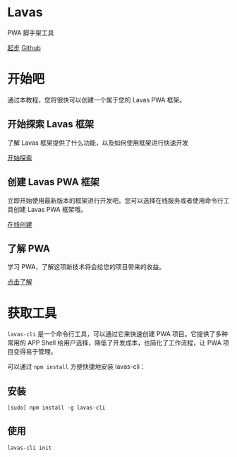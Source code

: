 <style lang="stylus" scoped="off">
    .md-content
        padding 0
</style>

<style lang="stylus">
    $color-black = #263238
    $color-blue = rgb(40, 116, 240)
    $color-white = #fff
    $color-grey = #ccc
    $color-grey-light = #f0f5f6
    $color-green = #4caf50

    .to-github
        display none

    .m-container
        width 100%

    .m-box
        max-width 1200px
        overflow hidden
        margin 0 auto
        padding 0 20px

    .m-title
        padding 0
        margin-bottom 20px
        border-left 4px solid $color-blue
        padding-left 14px
        padding-bottom 0
        line-height 1

    .m-def
        color $color-white
        text-align center
        overflow hidden
        padding 60px 0 40px

        h1
            color $color-white
            font-size 48px
            margin-bottom 20px

        p
            margin-bottom 40px

        .btn-box
            text-align center


        .m-btn
            display inline-block

    .m-intro
        max-width 1200px
        overflow hidden
        margin 0 auto
        padding-bottom 20px

    .m-intro-box
        width 33.33%
        float left
        padding 0 20px 0 0
        box-sizing border-box

        h2
            text-align center

    .m-btn
        display block
        position relative
        width 200px
        height 40px
        line-height 40px
        border-radius 3px
        text-align center
        margin 0 auto
        font-weight 600
        box-shadow 0 1px 5px rgba(0, 0, 0, .2), 0 2px 2px rgba(0, 0, 0, .14), 0 3px 1px -2px rgba(0, 0, 0, .12)

        &:hover
            text-decoration none

            &:after
                content ''
                position absolute
                top 0
                right 0
                bottom 0
                left 0
                background $color-white
                opacity .12
                border-radius inherit

        &:active
            box-shadow 0 5px 5px -3px rgba(0, 0, 0, .2), 0 8px 10px 1px rgba(0, 0, 0, .14), 0 3px 14px 2px rgba(0, 0, 0, .12)

        &.m-blue
            color $color-white

        &.m-grey
            color $color-black
            background $color-grey
            &:hover
                &:after
                    background $color-white

        &.m-green
            color $color-white
            background $color-green

        &.m-white
            color $color-black
            background $color-white
            &:hover
                &:after
                    background $color-black

    .m-blue
        background $color-blue !important

    .m-grey-light
        background $color-grey-light

    .m-tool
        padding-bottom 40px
    .m-code-box
        overflow hidden
    .m-code
        float left
        width 50%
        box-sizing border-box
        h2
            margin 20px 0 10px
        &:nth-child(odd)
            padding-right 15px
        &:nth-child(even)
            padding-left 15px
        pre
            padding 12px
            code
                margin 0
        h3
            margin-bottom 10px

    @media screen and (min-width: 1001px)
        .m-intro-box
            p
                height 90px
    @media screen and (max-width: 1000px)
        .m-code
            float none
            width 100%
            padding 0 !important

    @media screen and (max-width: 900px)
        .m-intro-box
            h2
                height 48px

            p
                height 110px


    @media screen and (max-width: 800px)
        .m-intro-box
            width 100%
            padding 0

            h2
                height auto

            p
                height auto

    @media screen and (max-width: 600px)
        .m-def
            .btn-box
                .m-btn
                    display block
                    margin-bottom 10px

</style>

<div class="m-container m-blue">
    <div class="m-box m-def">
        <h1>Lavas</h1>
        <p>PWA 脚手架工具</p>
        <div class="btn-box">
            <a class="m-btn m-white" href="/guide/vue/doc/vue/01-foundation/02-quick-tour-by-cli">起步</a>
            <a class="m-btn m-grey" target="_blank" href="https://github.com/lavas-project/lavas-cli">Github</a>
        </div>
    </div>
</div>
<div class="m-box">
    <h1 class="m-title">开始吧</h1>
    <p>通过本教程，您将很快可以创建一个属于您的 Lavas PWA 框架。</p>
</div>
<div class="m-intro m-box">
    <div class="m-intro-box">
        <h2>开始探索 Lavas 框架</h2>
        <p>了解 Lavas 框架提供了什么功能，以及如何使用框架进行快速开发</p>
        <a class="m-btn m-blue" href="/guide/vue/doc/vue/01-foundation/01-get-start">开始探索</a>
    </div>
    <div class="m-intro-box">
        <h2>创建 Lavas PWA 框架</h2>
        <p>立即开始使用最新版本的框架进行开发吧。您可以选择在线服务或者使用命令行工具创建 Lavas PWA 框架哦。</p>
        <a class="m-btn m-blue" href="/guide/vue/start">在线创建</a>
    </div>
    <div class="m-intro-box">
        <h2>了解 PWA</h2>
        <p>学习 PWA，了解这项新技术将会给您的项目带来的收益。</p>
        <a class="m-btn m-blue" href="/doc">点击了解</a>
    </div>
</div>

<div class="m-container m-grey-light">
    <div class="m-box m-tool">
        <h1 class="m-title">获取工具</h1>
        <p>
            <code>lavas-cli</code> 是一个命令行工具，可以通过它来快速创建 PWA 项目。它提供了多种常用的 APP Shell 给用户选择，降低了开发成本，也简化了工作流程，让 PWA 项目变得易于管理。
        </p>
        <p>可以通过 <code>npm install</code> 方便快捷地安装 lavas-cli：</p>
        <div class="m-code-box">
            <div class="m-code">
                <h2>安装</h2>
                <pre><code>[sudo] <span class="hljs-built_in">npm</span> install -g <span class="hljs-keyword">lavas-cli</span></code></pre>
            </div>
            <div class="m-code">
                <h2>使用</h2>
                <pre><code><span class="hljs-keyword">lavas-cli</span> init</code></pre>
            </div>
        </div>
    </div>
</div>
